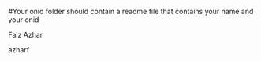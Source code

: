 #Your onid folder should contain a readme file that contains your name and your onid

Faiz Azhar 

azharf

